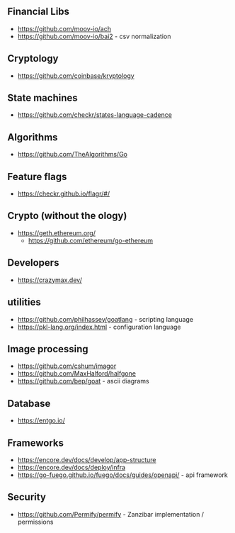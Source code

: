 
## Financial Libs
* https://github.com/moov-io/ach
* https://github.com/moov-io/bai2 - csv normalization 

## Cryptology 
* https://github.com/coinbase/kryptology

## State machines
* https://github.com/checkr/states-language-cadence

## Algorithms
* https://github.com/TheAlgorithms/Go

## Feature flags
* https://checkr.github.io/flagr/#/

## Crypto (without the ology)
* https://geth.ethereum.org/
    * https://github.com/ethereum/go-ethereum

## Developers
* https://crazymax.dev/

## utilities
* https://github.com/philhassey/goatlang - scripting language
* https://pkl-lang.org/index.html - configuration language

## Image processing 
* https://github.com/cshum/imagor
* https://github.com/MaxHalford/halfgone
* https://github.com/bep/goat - ascii diagrams

## Database 
* https://entgo.io/

## Frameworks
* https://encore.dev/docs/develop/app-structure
* https://encore.dev/docs/deploy/infra
* https://go-fuego.github.io/fuego/docs/guides/openapi/ - api framework

## Security
* https://github.com/Permify/permify - Zanzibar implementation / permissions